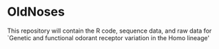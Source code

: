 # OldNoses
This repository will contain the R code, sequence data, and raw data for `Genetic and functional odorant receptor variation in the Homo lineage'

